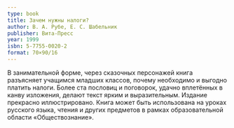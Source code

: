 ```yaml
---
type: book
title: Зачем нужны налоги?
author: В. А. Рубе, Е. С. Шабельник
publisher: Вита-Пресс
year: 1999
isbn: 5-7755-0020-2
format: 70×90/16
---
```


В занимательной форме, через сказочных персонажей книга разъясняет учащимся младших классов, почему необходимо и выгодно платить налоги.
Более ста пословиц и поговорок, удачно вплетённых в канву изложения, делают текст ярким и выразительным.
Издание прекрасно иллюстрировано.
Книга может быть использована на уроках русского языка, чтения и других предметов в рамках образовательной области «Обществознание».
